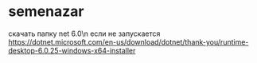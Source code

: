 # semenazar

скачать папку net 6.0\n
если не запускается
https://dotnet.microsoft.com/en-us/download/dotnet/thank-you/runtime-desktop-6.0.25-windows-x64-installer
